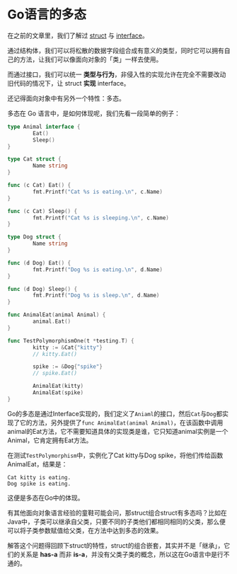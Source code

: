 # Go语言的多态

在之前的文章里，我们了解过 [struct](/golang/struct/) 与 [interface](/golang/interface/)。

通过结构体，我们可以将松散的数据字段组合成有意义的类型，同时它可以拥有自己的方法，让我们可以像面向对象的「类」一样去使用。

而通过接口，我们可以统一 **类型与行为**，非侵入性的实现允许在完全不需要改动旧代码的情况下，让 struct **实现** interface。

还记得面向对象中有另外一个特性：多态。

多态在 Go 语言中，是如何体现呢，我们先看一段简单的例子：

```Go
type Animal interface {
        Eat()
        Sleep()
}

type Cat struct {
        Name string
}

func (c Cat) Eat() {
        fmt.Printf("Cat %s is eating.\n", c.Name)
}

func (c Cat) Sleep() {
        fmt.Printf("Cat %s is sleeping.\n", c.Name)
}

type Dog struct {
        Name string
}

func (d Dog) Eat() {
        fmt.Printf("Dog %s is eating.\n", d.Name)
}

func (d Dog) Sleep() {
        fmt.Printf("Dog %s is sleep.\n", d.Name)
}

func AnimalEat(animal Animal) {
        animal.Eat()
}

func TestPolymorphismOne(t *testing.T) {
        kitty := &Cat{"kitty"}
        // kitty.Eat()

        spike := &Dog{"spike"}
        // spike.Eat()

        AnimalEat(kitty)
        AnimalEat(spike)
}
```

Go的多态是通过Interface实现的，我们定义了`Aniaml`的接口，然后`Cat`与`Dog`都实现了它的方法，另外提供了`func AnimalEat(animal Animal)`，在该函数中调用animal的Eat方法，它不需要知道具体的实现类是谁，它只知道animal实例是一个Animal，它肯定拥有Eat方法。

在测试`TestPolymorphism`中，实例化了Cat kitty与Dog spike，将他们传给函数AnimalEat，结果是：

```
Cat kitty is eating.
Dog spike is eating.
```

这便是多态在Go中的体现。

有其他面向对象语言经验的童鞋可能会问，那struct组合struct有多态吗？比如在Java中，子类可以继承自父类，只要不同的子类他们都相同相同的父类，那么便可以将子类参数赋值给父类，在方法中达到多态的效果。

解答这个问题得回顾下struct的特性，struct的组合嵌套，其实并不是「继承」，它们的关系是 **has-a** 而非 **is-a**，并没有父类子类的概念，所以这在Go语言中是行不通的。

